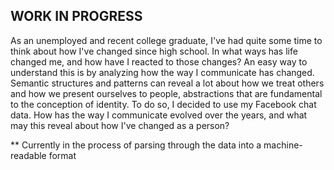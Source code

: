 ## WORK IN PROGRESS

As an unemployed and recent college graduate, I've had quite some time to think about how I've changed since high school. In what ways has life changed me, and how have I reacted to those changes? An easy way to understand this is by analyzing how the way I communicate has changed. Semantic structures and patterns can reveal a lot about how we treat others and how we present ourselves to people, abstractions that are fundamental to the conception of identity. To do so, I decided to use my Facebook chat data. How has the way I communicate evolved over the years, and what may this reveal about how I've changed as a person?

** Currently in the process of parsing through the data into a machine-readable format
